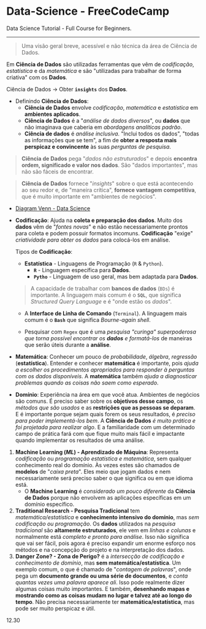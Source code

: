 # Data-Science - FreeCodeCamp

Data Science Tutorial - Full Course for Beginners.

---

> Uma visão geral breve, acessível e não técnica da área de Ciência de Dados.

Em **Ciência de Dados** são utilizadas ferramentas que vêm de _codificação_, _estatística_ e da _matemática_ e são "utilizadas para trabalhar de forma criativa" com os **Dados**.

Ciência de Dados -> Obter **``insights``** dos **Dados**.

- Definindo **Ciência de Dados**:
    - **Ciência de Dados** envolve _codificação_, _matemática_ e _estatística_ em **ambientes aplicados**.
    - **Ciência de Dados** é a "_análise de dados diversos_", ou **dados** que não imaginava que caberia em _abordagens analíticas padrão_.
    - **Ciência de dados** é _análise inclusiva_. "Inclui todos os dados", "todas as informações que se tem", a fim de **obter a resposta mais perspicaz e convincente** às suas _perguntas de pesquisa_.

> **Ciência de Dados** pega "_dados não estruturados_" e depois **encontra ordem, significado e valor nos dados**. São "dados importantes", mas não são fáceis de encontrar.

> **Ciência de Dados** fornece "_insights_" sobre o que está acontecendo ao seu redor e, de "maneira crítica", **fornece vantagem competitiva**, que é muito importante em "ambientes de negócios".

- [Diagram Venn - Data Science](http://drewconway.com/zia/2013/3/26/the-data-science-venn-diagram)

- **Codificação**: Ajuda na **coleta e preparação dos dados**. Muito dos **dados** vêm de "_fontes novas_" e não estão necessariamente prontos para coleta e podem possuir formatos incomuns. **Codificação** "exige" _criatividade para obter os dados_ para colocá-los em análise.
    
    Tipos de **Codificação**:
    - **Estatística** - Linguagens de Programação (``R`` & ``Python``).
        - **``R``** - Linguagem específica para **Dados**.
        - **``Pytho``** - Linguagem de uso geral, mas bem adaptada para **Dados**.

    > A capacidade de trabalhar com **bancos de dados** (``BDs``) é importante. A linguagem mais comum é o **``SQL``**, que significa _Structured Query Language_ e é "onde estão os _dados_".

    - A **Interface de Linha de Comando** (``Terminal``). A linguagem mais comum é o **``Bash``** que significa _Bourne-again shell_.

    - Pesquisar com ``Regex`` que é uma _pesquisa "curinga" superpoderosa que torna possível encontrar os **dados** e formatá-los_ de maneiras que serão úteis durante a **análise**.
        
- **Matemática**: Conhecer um pouco de _probabilidade_, _álgebra_, _regressão_ (**estatística**). Entender e conhecer **matemática** é importante, pois _ajuda a escolher os procedimentos apropriados para responder à perguntas com os dados disponíveis_. A **matemática** também _ajuda a diagnosticar problemas quando as coisas não saem como esperado_.

- **Domínio**: Experiência na área em que você atua. Ambientes de negócios são comuns. É preciso saber sobre os **objetivos desse campo**, os _métodos que são usados_ e as **restrições que as pessoas se deparam**. E é importante porque sejam quais forem os seus resultados, é _preciso para poder implementá-los bem_. A **Ciência de Dados** _é muito prática e foi projetada para realizar algo_. E a familiaridade com um determinado campo de prática fará com que fique muito mais fácil e impactante quando implementar os resultados de uma análise.

1. **Machine Learning (_ML_) - Aprendizado de Máquina**: Representa _codificação_ ou _programação estatística e matemática_, sem qualquer conhecimento real do domínio. Às vezes estes são chamados de **modelos** de "_caixa preta_". Eles meio que jogam dados e nem necessariamente será preciso saber o que significa ou em que idioma está.
    - O **Machine Learning** é _considerado um pouco diferente_ da **Ciência de Dados** porque não envolvem as aplicações específicas em um domínio específico.
2. **Traditional Research - Pesquisa Tradicional** tem _matemática/estatística_ e **conhecimento intensivo do domínio**, mas _sem codificação ou programação_. Os **dados** utilizados na _pesquisa tradicional_ são **altamente estruturados**, ele vem em _linhas e colunas_ e normalmente está _completo e pronto para análise_. Isso não significa que vai ser fácil, pois agora é preciso expandir um enorme esforço nos métodos e na concepção do projeto e na interpretação dos dados. 
3. **Danger Zone? - Zona de Perigo?** é a _intersecção de codificação e conhecimento de domínio_, mas **sem matemática/estatística**. Um exemplo comum, o que é chamado de "_contagem de palavras_", onde pega um **documento grande ou uma série de documentos**, e _conta quantas vezes uma palavra aparece ali_. Isso pode realmente dizer algumas coisas muito importantes. E também, **desenhando mapas e mostrando como as coisas mudam no lugar e talvez até ao longo do tempo**. Não precisa necessariamente ter **matemática/estatística**, mas pode ser muito perspicaz e útil.

12.30
